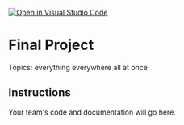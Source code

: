 [![Open in Visual Studio Code](https://classroom.github.com/assets/open-in-vscode-718a45dd9cf7e7f842a935f5ebbe5719a5e09af4491e668f4dbf3b35d5cca122.svg)](https://classroom.github.com/online_ide?assignment_repo_id=12159934&assignment_repo_type=AssignmentRepo)
# Final Project

Topics: everything everywhere all at once

## Instructions

Your team's code and documentation will go here.
